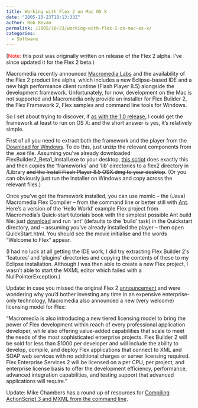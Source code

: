 ```yaml
---
title: Working with Flex 2 on Mac OS X
date: "2005-10-23T18:13:33Z"
author: Rob Bevan
permalink: /2005/10/23/working-with-flex-2-on-mac-os-x/
categories:
  - Software
---
```

(<span style="color: red;">Note:</span> this post was originally written on release of the Flex 2 alpha. I&#8217;ve since updated it for the Flex 2 beta.)

Macromedia recently announced [Macromedia Labs][1] and the availability of the Flex 2 product line alpha, which includes a new Eclipse-based IDE and a new high performance client runtime (Flash Player 8.5) alongside the development framework. Unfortunately, for now, development on the Mac is not supported and Macromedia only provide an installer for Flex Builder 2, the Flex Framework 2, Flex samples and command line tools for Windows.

So I set about trying to discover, if [as with the 1.0 release,][2] I could get the framework at least to run on OS X: and the short answer is yes, it&#8217;s relatively simple.

First of <span class="hilite">all</span> you need to extract both the framework and the player from the [Download for Windows][3]. To do this, just unzip the relevant components from the .exe file. Assuming you&#8217;ve already downloaded FlexBuilder2\_Beta1\_Install.exe to your desktop, [this script][4] does exactly this and then copies the &#8216;frameworks&#8217; and &#8216;lib&#8217; directories to a flex2 directory in /Library <strike>and the Install Flash Player 8.5 OSX.dmg to your desktop</strike>. (Or you can obviously just run the installer on Windows and copy across the relevant files.)

Once you&#8217;ve got the framework installed, you can use mxmlc &#8211; the (Java) Macromedia Flex Compiler &#8211; from the command line or better still with [Ant][5]. Here&#8217;s a version of the &#8216;Hello World&#8217; example Flex project from Macromedia&#8217;s Quick-start tutorials book with the simplest possible Ant build file: just [download][6] and run &#8216;ant&#8217; (defaults to the &#8216;build&#8217; task) in the Quickstart directory, and &#8211; assuming you&#8217;ve already installed the player &#8211; then open QuickStart.html. You should see the movie initialise and the words &#8220;Welcome to Flex&#8221; appear.

(I had no luck at <span class="hilite">all</span> getting the IDE work, I did try extracting Flex Builder 2&#8242;s &#8216;features&#8217; and &#8216;plugins&#8217; directories and copying the contents of these to my Eclipse installation. Although I was then able to create a new Flex project, I wasn&#8217;t able to start the MXML editor which failed with a NullPointerException.)

<div class="update">
  <p>
    Update: in case you missed the original Flex 2 <a href="http://www.macromedia.com/macromedia/proom/pr/2005/announcing_flex2.html">announcement</a> and were wondering why you&#8217;d bother investing any time in an expensive enterprise-only technology, Macromedia also announced a new (very welcome) licensing model for Flex:
  </p>

  <p>
    &#8220;Macromedia is also introducing a new tiered licensing model to bring the power of Flex development within reach of every professional application developer, while also offering value-added capabilities that scale to meet the needs of the most sophisticated enterprise projects. Flex Builder 2 will be sold for less than $1000 per developer and will include the ability to develop, compile, and deploy Flex applications that connect to XML and SOAP web services with no additional charges or server licensing required. Flex Enterprise Services 2 will be licensed on a per CPU, per project, and enterprise license basis to offer the development efficiency, performance, advanced integration capabilities, and testing support that advanced applications will require.&#8221;
  </p>
</div>

<div class="update">
  <p>
    Update: Mike Chambers has a round up of resources for <a href="http://weblogs.macromedia.com/mesh/archives/2006/01/resources_for_c.cfm">Compiling ActionScript 3 and MXML from the command line</a>.
  </p>
</div>

 [1]: http://labs.macromedia.com/
 [2]: /post/2004-04-04-running-macromedia-flex-with-jboss-on-mac-os-x-server/
 [3]: http://labs.macromedia.com/downloads/
 [4]: http://www.bigbold.com/snippets/posts/show/1619
 [5]: http://ant.apache.org
 [6]: /uploads/working_with_flex_2_beta_1_on_mac_os_x.zip
